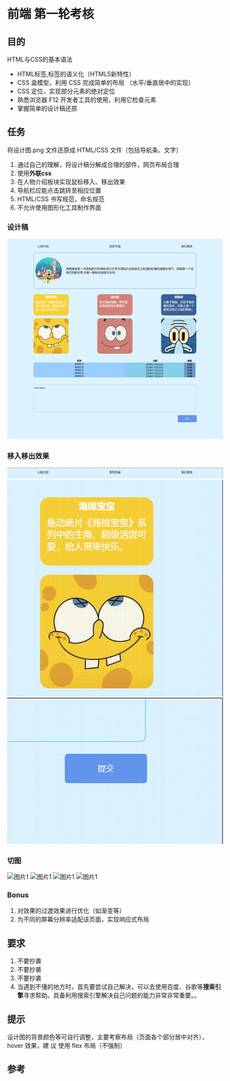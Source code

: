 # 前端 第一轮考核

## 目的

HTML与CSS的基本语法

- HTML标签,标签的语义化（HTML5新特性）
- CSS 盒模型，利用 CSS 完成简单的布局 （水平/垂直居中的实现）
- CSS 定位，实现部分元素的绝对定位 
- 熟悉浏览器 F12 开发者工具的使用，利用它检查元素 
- 掌握简单的设计稿还原

## 任务

将设计图.png 文件还原成 HTML/CSS 文件（包括导航条、文字）

1. 通过自己的理解，将设计稿分解成合理的部件，网页布局合理
2. 使用**外联css**
3. 在人物介绍板块实现鼠标移入、移出效果
4. 导航栏应能点击跳转至相应位置
5. HTML/CSS 书写规范，命名规范
6. 不允许使用图形化工具制作界面

### 设计稿

![设计图](../img/1-HTML与CSS/设计图.png)

### 移入移出效果

![效果1](../img/1-HTML与CSS/效果1.gif)
![效果1](../img/1-HTML与CSS/效果2.gif)
![效果1](../img/1-HTML与CSS/效果3.gif)

### 切图

![图片1](../img/1-HTML与CSS/img/all.jpeg)
![图片1](../img/1-HTML与CSS/img/haimianbaobao.jpeg)
![图片1](../img/1-HTML与CSS/img/paidaxing.jpeg)
![图片1](../img/1-HTML与CSS/img/zhangyuge.jpeg)

### Bonus

1. 对效果的过渡效果进行优化（如渐变等）
2. 为不同的屏幕分辨率适配该页面，实现响应式布局

## 要求

1.  不要抄袭 
2.  不要抄袭
3.  不要抄袭
4.  当遇到不懂的地方时，首先要尝试自己解决，可以去使用百度、谷歌等**搜索引擎**寻求帮助。具备利用搜索引擎解决自己问题的能力非常非常重要。。

## 提示

设计图的背景颜色等可自行调整，主要考察布局（页面各个部分居中对齐），hover 效果，建
议 使用 flex 布局（不强制）

## 参考


